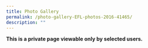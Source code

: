 ```yaml
---
title: Photo Gallery
permalink: /photo-gallery-EFL-photos-2016-41465/
description: ""
---
```

<p><strong>This is a private page viewable only by selected users.</strong></p>